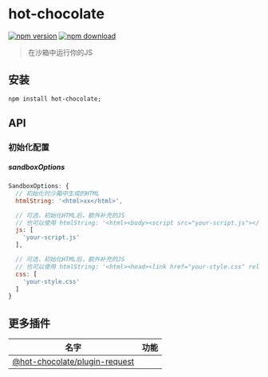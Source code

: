 # hot-chocolate
[![npm version](https://img.shields.io/npm/v/hot-chocolate.svg?maxAge=3600&style=flat-square)](https://www.npmjs.org/package/hot-chocolate)
[![npm download](https://img.shields.io/npm/dm/hot-chocolate.svg?maxAge=3600&style=flat-square)](https://www.npmjs.org/package/hot-chocolate)

> 在沙箱中运行你的JS

## 安装
```
npm install hot-chocolate;
```

## API

### 初始化配置
##### sandboxOptions
```js
SandboxOptions: {
  // 初始化时沙箱中生成的HTML
  htmlString: '<html>xx</html>',

  // 可选，初始化HTML后，额外补充的JS
  // 也可以使用 htmlString: '<html><body><script src="your-script.js"></script></body></html>', 代替
  js: [
    'your-script.js'
  ],

  // 可选，初始化HTML后，额外补充的JS
  // 也可以使用 htmlString: '<html><head><link href="your-style.css" rel="stylesheet" /></head></html>', 代替
  css: [
    'your-style.css'
  ]
}
```


## 更多插件
| 名字 | 功能 |
|----|----|
|[@hot-chocolate/plugin-request](https://www.npmjs.org/package/hot-chocolate)| |
